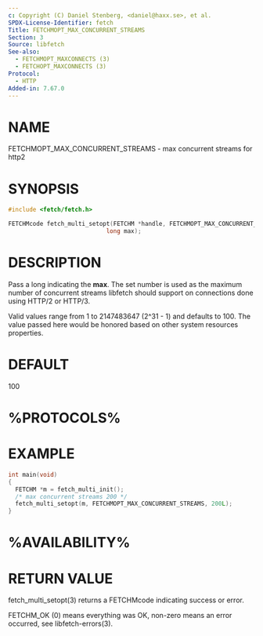```yaml
---
c: Copyright (C) Daniel Stenberg, <daniel@haxx.se>, et al.
SPDX-License-Identifier: fetch
Title: FETCHMOPT_MAX_CONCURRENT_STREAMS
Section: 3
Source: libfetch
See-also:
  - FETCHMOPT_MAXCONNECTS (3)
  - FETCHOPT_MAXCONNECTS (3)
Protocol:
  - HTTP
Added-in: 7.67.0
---
```


# NAME

FETCHMOPT_MAX_CONCURRENT_STREAMS - max concurrent streams for http2

# SYNOPSIS

~~~c
#include <fetch/fetch.h>

FETCHMcode fetch_multi_setopt(FETCHM *handle, FETCHMOPT_MAX_CONCURRENT_STREAMS,
                            long max);
~~~

# DESCRIPTION

Pass a long indicating the **max**. The set number is used as the maximum
number of concurrent streams libfetch should support on connections done using
HTTP/2 or HTTP/3.

Valid values range from 1 to 2147483647 (2^31 - 1) and defaults to 100. The
value passed here would be honored based on other system resources properties.

# DEFAULT

100

# %PROTOCOLS%

# EXAMPLE

~~~c
int main(void)
{
  FETCHM *m = fetch_multi_init();
  /* max concurrent streams 200 */
  fetch_multi_setopt(m, FETCHMOPT_MAX_CONCURRENT_STREAMS, 200L);
}
~~~

# %AVAILABILITY%

# RETURN VALUE

fetch_multi_setopt(3) returns a FETCHMcode indicating success or error.

FETCHM_OK (0) means everything was OK, non-zero means an error occurred, see
libfetch-errors(3).
